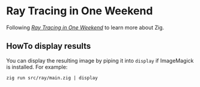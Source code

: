 # Ray Tracing in One Weekend

Following [_Ray Tracing in One Weekend_](https://raytracing.github.io/books/RayTracingInOneWeekend.html) to learn more about Zig.

## HowTo display results

You can display the resulting image by piping it into `display` if ImageMagick is installed. For example: 
```
zig run src/ray/main.zig | display
```